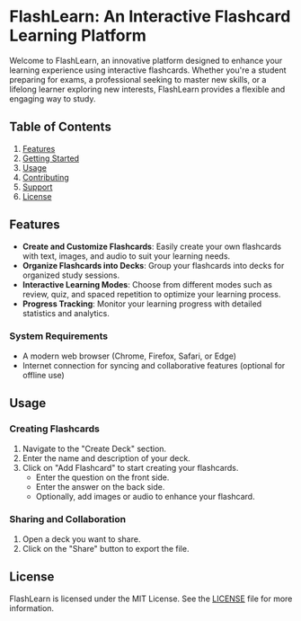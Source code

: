 # FlashLearn: An Interactive Flashcard Learning Platform

Welcome to FlashLearn, an innovative platform designed to enhance your learning experience using interactive flashcards. Whether you're a student preparing for exams, a professional seeking to master new skills, or a lifelong learner exploring new interests, FlashLearn provides a flexible and engaging way to study.

## Table of Contents

1. [Features](#features)
2. [Getting Started](#getting-started)
3. [Usage](#usage)
4. [Contributing](#contributing)
5. [Support](#support)
6. [License](#license)

## Features

- **Create and Customize Flashcards**: Easily create your own flashcards with text, images, and audio to suit your learning needs.
- **Organize Flashcards into Decks**: Group your flashcards into decks for organized study sessions.
- **Interactive Learning Modes**: Choose from different modes such as review, quiz, and spaced repetition to optimize your learning process.
- **Progress Tracking**: Monitor your learning progress with detailed statistics and analytics.

### System Requirements

- A modern web browser (Chrome, Firefox, Safari, or Edge)
- Internet connection for syncing and collaborative features (optional for offline use)

## Usage

### Creating Flashcards

1. Navigate to the "Create Deck" section.
2. Enter the name and description of your deck.
3. Click on "Add Flashcard" to start creating your flashcards.
   - Enter the question on the front side.
   - Enter the answer on the back side.
   - Optionally, add images or audio to enhance your flashcard.

### Sharing and Collaboration

1. Open a deck you want to share.
2. Click on the "Share" button to export the file.


## License

FlashLearn is licensed under the MIT License. See the [LICENSE](LICENSE) file for more information.
